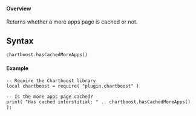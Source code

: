#### Overview

Returns whether a more apps page is cached or not.

## Syntax

`````
chartboost.hasCachedMoreApps()
`````

#### Example

	-- Require the Chartboost library
	local chartboost = require( "plugin.chartboost" )

	-- Is the more apps page cached?
	print( "Has cached interstitial: " .. chartboost.hasCachedMoreApps() );